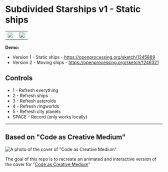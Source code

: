 # Subdivided Starships v1 - Static ships
<table>
  <tr>
    <td width="50%"><img src="https://user-images.githubusercontent.com/89111078/130301628-1a74cc38-7d7a-405b-9980-1e88f4ff72ee.png"></td>
    <td width="50%"><img src="https://user-images.githubusercontent.com/89111078/130301556-ecab6244-73bc-436a-a363-cad485924558.gif" width="100%"></td>
  </tr>
</table>

**Demo:**
- Version 1 - Static ships - https://openprocessing.org/sketch/1245889
- Version 2 - Moving ships - https://openprocessing.org/sketch/1246321

## Controls
- 1 - Refresh everything
- 2 - Refresh ships
- 3 - Refresh asteroids
- 4 - Refresh ringworlds
- 5 - Refresh city planets
- SPACE - Record (only works locally) 

---

## Based on "Code as Creative Medium"

![A photo of the cover of "Code as Creative Medium"](https://user-images.githubusercontent.com/89111078/129974545-346f8bf4-6f95-455b-9557-6ec06f6d8634.jpg)

The goal of this repo is to recreate an animated and interactive version of the cover for "[Code as Creative Medium](https://mitpress.mit.edu/books/code-creative-medium)"

